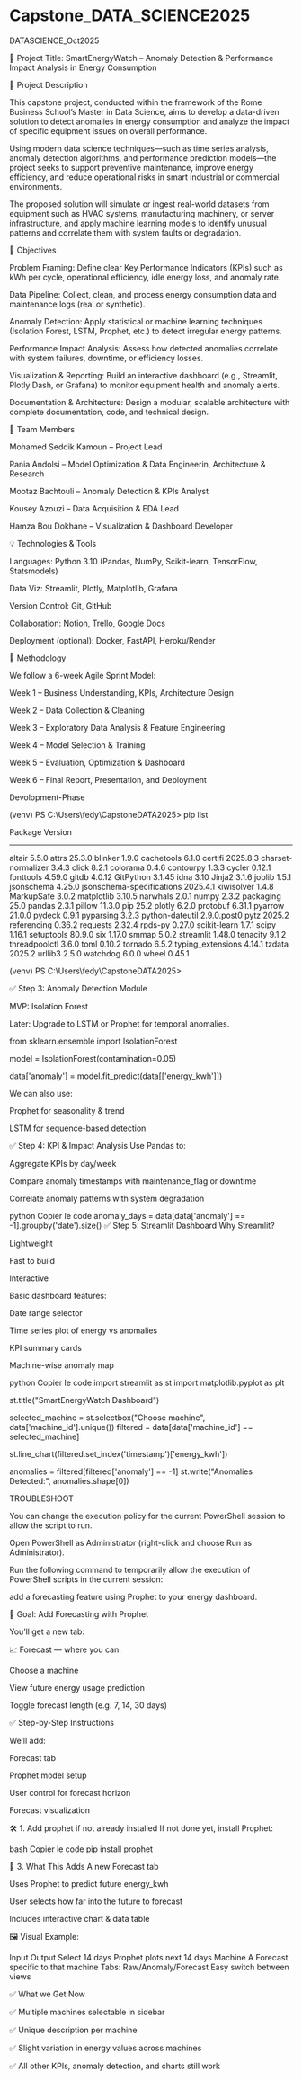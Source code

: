 # Capstone_DATA_SCIENCE2025
DATASCIENCE_Oct2025

🧠 Project Title: SmartEnergyWatch – Anomaly Detection & Performance Impact Analysis in Energy Consumption

📌 Project Description

This capstone project, conducted within the framework of the Rome Business School’s Master in Data Science, aims to develop a data-driven solution to detect anomalies in energy consumption and analyze the impact of specific equipment issues on overall performance.

Using modern data science techniques—such as time series analysis, anomaly detection algorithms, and performance prediction models—the project seeks to support preventive maintenance, improve energy efficiency, and reduce operational risks in smart industrial or commercial environments.

The proposed solution will simulate or ingest real-world datasets from equipment such as HVAC systems, manufacturing machinery, or server infrastructure, and apply machine learning models to identify unusual patterns and correlate them with system faults or degradation.

🎯 Objectives

Problem Framing: Define clear Key Performance Indicators (KPIs) such as kWh per cycle, operational efficiency, idle energy loss, and anomaly rate.

Data Pipeline: Collect, clean, and process energy consumption data and maintenance logs (real or synthetic).

Anomaly Detection: Apply statistical or machine learning techniques (Isolation Forest, LSTM, Prophet, etc.) to detect irregular energy patterns.

Performance Impact Analysis: Assess how detected anomalies correlate with system failures, downtime, or efficiency losses.

Visualization & Reporting: Build an interactive dashboard (e.g., Streamlit, Plotly Dash, or Grafana) to monitor equipment health and anomaly alerts.

Documentation & Architecture: Design a modular, scalable architecture with complete documentation, code, and technical design.

🧩 Team Members

Mohamed Seddik Kamoun – Project Lead 

Rania Andolsi – Model Optimization & Data Engineerin, Architecture & Research

Mootaz Bachtouli – Anomaly Detection & KPIs Analyst

Kousey Azouzi – Data Acquisition & EDA Lead

Hamza Bou Dokhane – Visualization & Dashboard Developer

💡 Technologies & Tools

Languages: Python 3.10 (Pandas, NumPy, Scikit-learn, TensorFlow, Statsmodels)

Data Viz: Streamlit, Plotly, Matplotlib, Grafana

Version Control: Git, GitHub

Collaboration: Notion, Trello, Google Docs

Deployment (optional): Docker, FastAPI, Heroku/Render

🧭 Methodology

We follow a 6-week Agile Sprint Model:

Week 1 – Business Understanding, KPIs, Architecture Design

Week 2 – Data Collection & Cleaning

Week 3 – Exploratory Data Analysis & Feature Engineering

Week 4 – Model Selection & Training

Week 5 – Evaluation, Optimization & Dashboard

Week 6 – Final Report, Presentation, and Deployment


Devolopment-Phase

(venv) PS C:\Users\fedy\CapstoneDATA2025> pip list

Package                   Version

------------------------- -----------

altair                    5.5.0
attrs                     25.3.0
blinker                   1.9.0
cachetools                6.1.0
certifi                   2025.8.3
charset-normalizer        3.4.3
click                     8.2.1
colorama                  0.4.6
contourpy                 1.3.3
cycler                    0.12.1
fonttools                 4.59.0
gitdb                     4.0.12
GitPython                 3.1.45
idna                      3.10
Jinja2                    3.1.6
joblib                    1.5.1
jsonschema                4.25.0
jsonschema-specifications 2025.4.1
kiwisolver                1.4.8
MarkupSafe                3.0.2
matplotlib                3.10.5
narwhals                  2.0.1
numpy                     2.3.2
packaging                 25.0
pandas                    2.3.1
pillow                    11.3.0
pip                       25.2
plotly                    6.2.0
protobuf                  6.31.1
pyarrow                   21.0.0
pydeck                    0.9.1
pyparsing                 3.2.3
python-dateutil           2.9.0.post0
pytz                      2025.2
referencing               0.36.2
requests                  2.32.4
rpds-py                   0.27.0
scikit-learn              1.7.1
scipy                     1.16.1
setuptools                80.9.0
six                       1.17.0
smmap                     5.0.2
streamlit                 1.48.0
tenacity                  9.1.2
threadpoolctl             3.6.0
toml                      0.10.2
tornado                   6.5.2
typing_extensions         4.14.1
tzdata                    2025.2
urllib3                   2.5.0
watchdog                  6.0.0
wheel                     0.45.1

(venv) PS C:\Users\fedy\CapstoneDATA2025> 

✅ Step 3: Anomaly Detection Module

MVP: Isolation Forest

Later: Upgrade to LSTM or Prophet for temporal anomalies.


from sklearn.ensemble import IsolationForest

model = IsolationForest(contamination=0.05)

data['anomaly'] = model.fit_predict(data[['energy_kwh']])

We can also use:

Prophet for seasonality & trend

LSTM for sequence-based detection

✅ Step 4: KPI & Impact Analysis
Use Pandas to:

Aggregate KPIs by day/week

Compare anomaly timestamps with maintenance_flag or downtime

Correlate anomaly patterns with system degradation

python
Copier le code
anomaly_days = data[data['anomaly'] == -1].groupby('date').size()
✅ Step 5: Streamlit Dashboard
Why Streamlit?

Lightweight

Fast to build

Interactive

Basic dashboard features:

Date range selector

Time series plot of energy vs anomalies

KPI summary cards

Machine-wise anomaly map

python
Copier le code
import streamlit as st
import matplotlib.pyplot as plt

st.title("SmartEnergyWatch Dashboard")

selected_machine = st.selectbox("Choose machine", data['machine_id'].unique())
filtered = data[data['machine_id'] == selected_machine]

st.line_chart(filtered.set_index('timestamp')['energy_kwh'])

anomalies = filtered[filtered['anomaly'] == -1]
st.write("Anomalies Detected:", anomalies.shape[0])



TROUBLESHOOT 

You can change the execution policy for the current PowerShell session to allow the script to run.

Open PowerShell as Administrator (right-click and choose Run as Administrator).

Run the following command to temporarily allow the execution of PowerShell scripts in the current session:

add a forecasting feature using Prophet to your energy dashboard.

🚀 Goal: Add Forecasting with Prophet

You’ll get a new tab:

📈 Forecast — where you can:

Choose a machine

View future energy usage prediction

Toggle forecast length (e.g. 7, 14, 30 days)

✅ Step-by-Step Instructions


We’ll add:

Forecast tab

Prophet model setup

User control for forecast horizon

Forecast visualization

🛠 1. Add prophet if not already installed
If not done yet, install Prophet:

bash
Copier le code
pip install prophet


🧪 3. What This Adds
A new Forecast tab

Uses Prophet to predict future energy_kwh

User selects how far into the future to forecast

Includes interactive chart & data table

🖼 Visual Example:

Input	Output
Select 14 days	Prophet plots next 14 days
Machine A	Forecast specific to that machine
Tabs: Raw/Anomaly/Forecast	Easy switch between views

✅ What we Get Now

✅ Multiple machines selectable in sidebar

✅ Unique description per machine

✅ Slight variation in energy values across machines

✅ All other KPIs, anomaly detection, and charts still work